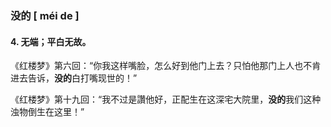 ### 没的   	[ méi de ]

#### 4. 无端；平白无故。

​	《红楼梦》第六回：“你我这样嘴脸，怎么好到他门上去？只怕他那门上人也不肯进去告诉，**没的**白打嘴现世的！”

​	《红楼梦》第十九回：“我不过是讚他好，正配生在这深宅大院里，**没的**我们这种浊物倒生在这里！”